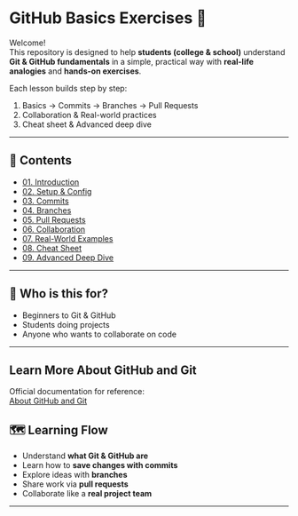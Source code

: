 # GitHub Basics Exercises 🚀

Welcome!  
This repository is designed to help **students (college & school)** understand **Git & GitHub fundamentals** in a simple, practical way with **real-life analogies** and **hands-on exercises**.  

Each lesson builds step by step:
1. Basics → Commits → Branches → Pull Requests  
2. Collaboration & Real-world practices  
3. Cheat sheet & Advanced deep dive  

---

## 📂 Contents
- [01. Introduction](01-getting-started.md)
- [02. Setup & Config](02-repository.md)
- [03. Commits](03-commits.md)
- [04. Branches](04-branches.md)
- [05. Pull Requests](05-pullrequests.md)
- [06. Collaboration](06-collaboration.md)
- [07. Real-World Examples](07-realworld.md)
- [08. Cheat Sheet](08-cheatsheet.md)
- [09. Advanced Deep Dive](09-advanced.md)

---

## 🎯 Who is this for?
- Beginners to Git & GitHub  
- Students doing projects  
- Anyone who wants to collaborate on code 

---

## Learn More About GitHub and Git

Official documentation for reference:  
[About GitHub and Git](https://docs.github.com/en/get-started/start-your-journey/about-github-and-git)

## 🗺️ Learning Flow
- Understand **what Git & GitHub are**  
- Learn how to **save changes with commits**  
- Explore ideas with **branches**  
- Share work via **pull requests**  
- Collaborate like a **real project team**  

---
